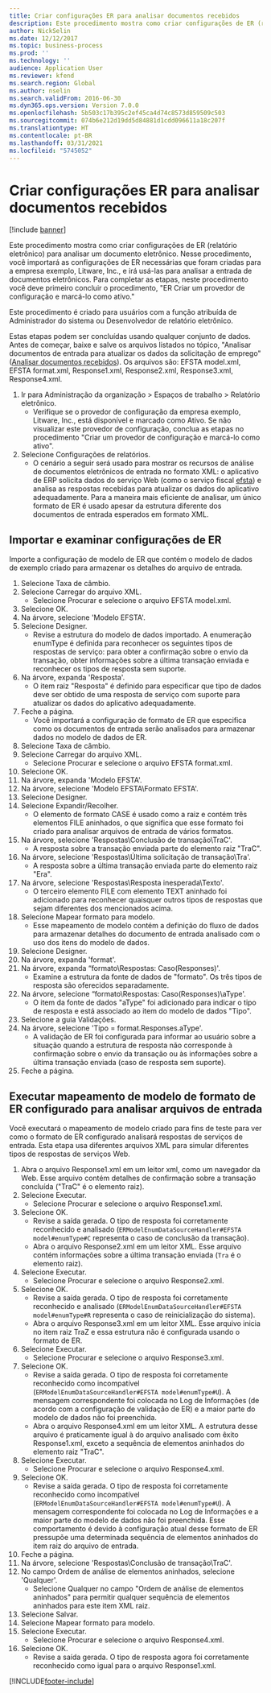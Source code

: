 ```yaml
---
title: Criar configurações ER para analisar documentos recebidos
description: Este procedimento mostra como criar configurações de ER (relatório eletrônico) para analisar um documento eletrônico.
author: NickSelin
ms.date: 12/12/2017
ms.topic: business-process
ms.prod: ''
ms.technology: ''
audience: Application User
ms.reviewer: kfend
ms.search.region: Global
ms.author: nselin
ms.search.validFrom: 2016-06-30
ms.dyn365.ops.version: Version 7.0.0
ms.openlocfilehash: 5b503c17b395c2ef45ca4d74c8573d859509c503
ms.sourcegitcommit: 074b6e212d19dd5d84881d1cdd096611a18c207f
ms.translationtype: HT
ms.contentlocale: pt-BR
ms.lasthandoff: 03/31/2021
ms.locfileid: "5745052"
---
```

# <a name="design-er-configurations-to-parse-incoming-documents"></a>Criar configurações ER para analisar documentos recebidos

[!include [banner](../../includes/banner.md)]

Este procedimento mostra como criar configurações de ER (relatório eletrônico) para analisar um documento eletrônico. Nesse procedimento, você importará as configurações de ER necessárias que foram criadas para a empresa exemplo, Litware, Inc., e irá usá-las para analisar a entrada de documentos eletrônicos. Para completar as etapas, neste procedimento você deve primeiro concluir o procedimento, "ER Criar um provedor de configuração e marcá-lo como ativo."

Este procedimento é criado para usuários com a função atribuída de Administrador do sistema ou Desenvolvedor de relatório eletrônico.

Estas etapas podem ser concluídas usando qualquer conjunto de dados. Antes de começar, baixe e salve os arquivos listados no tópico, "Analisar documentos de entrada para atualizar os dados da solicitação de emprego" ([Analisar documentos recebidos](../parse-incoming-electronic-documents.md)). Os arquivos são: EFSTA model.xml, EFSTA format.xml, Response1.xml, Response2.xml, Response3.xml, Response4.xml.

1. Ir para Administração da organização > Espaços de trabalho > Relatório eletrônico.
    * Verifique se o provedor de configuração da empresa exemplo, Litware, Inc., está disponível e marcado como Ativo. Se não visualizar este provedor de configuração, conclua as etapas no procedimento "Criar um provedor de configuração e marcá-lo como ativo".
2. Selecione Configurações de relatórios.
    * O cenário a seguir será usado para mostrar os recursos de análise de documentos eletrônicos de entrada no formato XML: o aplicativo de ERP solicita dados do serviço Web (como o serviço fiscal [efsta](http://efsta.org/)) e analisa as respostas recebidas para atualizar os dados do aplicativo adequadamente. Para a maneira mais eficiente de analisar, um único formato de ER é usado apesar da estrutura diferente dos documentos de entrada esperados em formato XML.

## <a name="import-and-review-er-configurations"></a>Importar e examinar configurações de ER

Importe a configuração de modelo de ER que contém o modelo de dados de exemplo criado para armazenar os detalhes do arquivo de entrada.

1. Selecione Taxa de câmbio.
2. Selecione Carregar do arquivo XML.
    * Selecione Procurar e selecione o arquivo EFSTA model.xml.
3. Selecione OK.
4. Na árvore, selecione 'Modelo EFSTA'.
5. Selecione Designer.
    * Revise a estrutura do modelo de dados importado. A enumeração enumType é definida para reconhecer os seguintes tipos de respostas de serviço: para obter a confirmação sobre o envio da transação, obter informações sobre a última transação enviada e reconhecer os tipos de resposta sem suporte.
6. Na árvore, expanda 'Resposta'.
    * O item raiz "Resposta" é definido para especificar que tipo de dados deve ser obtido de uma resposta de serviço com suporte para atualizar os dados do aplicativo adequadamente.
7. Feche a página.
    * Você importará a configuração de formato de ER que especifica como os documentos de entrada serão analisados para armazenar dados no modelo de dados de ER.
8. Selecione Taxa de câmbio.
9. Selecione Carregar do arquivo XML.
    * Selecione Procurar e selecione o arquivo EFSTA format.xml.
10. Selecione OK.
11. Na árvore, expanda 'Modelo EFSTA'.
12. Na árvore, selecione 'Modelo EFSTA\Formato EFSTA'.
13. Selecione Designer.
14. Selecione Expandir/Recolher.
    * O elemento de formato CASE é usado como a raiz e contém três elementos FILE aninhados, o que significa que esse formato foi criado para analisar arquivos de entrada de vários formatos.
15. Na árvore, selecione 'Respostas\Conclusão de transação\TraC'.
    * A resposta sobre a transação enviada parte do elemento raiz "TraC".
16. Na árvore, selecione 'Respostas\Última solicitação de transação\Tra'.
    * A resposta sobre a última transação enviada parte do elemento raiz "Era".
17. Na árvore, selecione 'Respostas\Resposta inesperada\Texto'.
    * O terceiro elemento FILE com elemento TEXT aninhado foi adicionado para reconhecer quaisquer outros tipos de respostas que sejam diferentes dos mencionados acima.
18. Selecione Mapear formato para modelo.
    * Esse mapeamento de modelo contém a definição do fluxo de dados para armazenar detalhes do documento de entrada analisado com o uso dos itens do modelo de dados.
19. Selecione Designer.
20. Na árvore, expanda 'format'.
21. Na árvore, expanda “formato\Respostas: Caso(Responses)'.
    * Examine a estrutura da fonte de dados de "formato". Os três tipos de resposta são oferecidos separadamente.
22. Na árvore, selecione “formato\Respostas: Caso(Responses)\aType'.
    * O item da fonte de dados "aType" foi adicionado para indicar o tipo de resposta e está associado ao item do modelo de dados "Tipo".
23. Selecione a guia Validações.
24. Na árvore, selecione 'Tipo = format.Responses.aType'.
    * A validação de ER foi configurada para informar ao usuário sobre a situação quando a estrutura de resposta não corresponde à confirmação sobre o envio da transação ou às informações sobre a última transação enviada (caso de resposta sem suporte).
25. Feche a página.

## <a name="run-model-mapping-of-er-format-configured-for-parsing-incoming-files"></a>Executar mapeamento de modelo de formato de ER configurado para analisar arquivos de entrada

Você executará o mapeamento de modelo criado para fins de teste para ver como o formato de ER configurado analisará respostas de serviços de entrada. Esta etapa usa diferentes arquivos XML para simular diferentes tipos de respostas de serviços Web.

1. Abra o arquivo Response1.xml em um leitor xml, como um navegador da Web. Esse arquivo contém detalhes de confirmação sobre a transação concluída ("TraC" é o elemento raiz).
2. Selecione Executar.
    * Selecione Procurar e selecione o arquivo Response1.xml.
3. Selecione OK.
    * Revise a saída gerada. O tipo de resposta foi corretamente reconhecido e analisado (`ERModelEnumDataSourceHandler#EFSTA model#enumType#C` representa o caso de conclusão da transação).
    * Abra o arquivo Response2.xml em um leitor XML. Esse arquivo contém informações sobre a última transação enviada (`Tra` é o elemento raiz).
4. Selecione Executar.
    * Selecione Procurar e selecione o arquivo Response2.xml.
5. Selecione OK.
    * Revise a saída gerada. O tipo de resposta foi corretamente reconhecido e analisado (`ERModelEnumDataSourceHandler#EFSTA model#enumType#R` representa o caso de reinicialização do sistema).
    * Abra o arquivo Response3.xml em um leitor XML. Esse arquivo inicia no item raiz TraZ e essa estrutura não é configurada usando o formato de ER.
6. Selecione Executar.
    * Selecione Procurar e selecione o arquivo Response3.xml.
7. Selecione OK.
    * Revise a saída gerada. O tipo de resposta foi corretamente reconhecido como incompatível (`ERModelEnumDataSourceHandler#EFSTA model#enumType#U`). A mensagem correspondente foi colocada no Log de Informações (de acordo com a configuração de validação de ER) e a maior parte do modelo de dados não foi preenchida.
    * Abra o arquivo Response4.xml em um leitor XML. A estrutura desse arquivo é praticamente igual à do arquivo analisado com êxito Response1.xml, exceto a sequência de elementos aninhados do elemento raiz "TraC".
8. Selecione Executar.
    * Selecione Procurar e selecione o arquivo Response4.xml.
9. Selecione OK.
    * Revise a saída gerada. O tipo de resposta foi corretamente reconhecido como incompatível (`ERModelEnumDataSourceHandler#EFSTA model#enumType#U`). A mensagem correspondente foi colocada no Log de Informações e a maior parte do modelo de dados não foi preenchida. Esse comportamento é devido à configuração atual desse formato de ER pressupõe uma determinada sequência de elementos aninhados do item raiz do arquivo de entrada.
10. Feche a página.
11. Na árvore, selecione 'Respostas\Conclusão de transação\TraC'.
12. No campo Ordem de análise de elementos aninhados, selecione 'Qualquer'.
    * Selecione Qualquer no campo "Ordem de análise de elementos aninhados" para permitir qualquer sequência de elementos aninhados para este item XML raiz.
13. Selecione Salvar.
14. Selecione Mapear formato para modelo.
15. Selecione Executar.
    * Selecione Procurar e selecione o arquivo Response4.xml.
16. Selecione OK.
    * Revise a saída gerada. O tipo de resposta agora foi corretamente reconhecido como igual para o arquivo Response1.xml.


[!INCLUDE[footer-include](../../../../includes/footer-banner.md)]